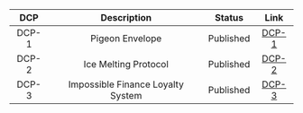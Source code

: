 | DCP | Description | Status | Link |
|:---:|:-----------:|:------:|:----:|
|DCP-1|Pigeon Envelope|Published|[DCP-1](DCPs/DCP-1.md)|
|DCP-2|Ice Melting Protocol|Published|[DCP-2](DCPs/DCP-2.md)
|DCP-3|Impossible Finance Loyalty System|Published|[DCP-3](DCPs/DCP-3.md)